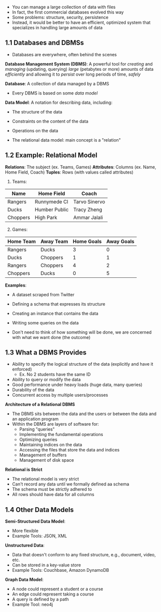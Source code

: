 - You can manage a large collection of data with files
- In fact, the first commercial databases evolved this way
- Some problems: structure, security, persistence
- Instead, it would be better to have an efficient, optimized system that specializes in handling large amounts of data

## 1.1 Databases and DBMSs
- Databases are everywhere, often behind the scenes

**Database Management System (DBMS)**: A powerful tool for *creating* and *managing* (updating, querying) *large* (petabytes or more) amounts of data *efficiently* and allowing it to *persist* over long periods of time, *safely*

**Database**: A collection of data managed by a DBMS

- Every DBMS is based on some *data model*

**Data Model**: A notation for describing data, including:
- The structure of the data
- Constraints on the content of the data
- Operations on the data

- The relational data model: main concept is a "relation"

## 1.2 Example: Relational Model

**Relations**: The subject (ex. Teams, Games)
**Attributes**: Columns (ex. Name, Home Field, Coach)
**Tuples**: Rows (with values called attributes)

1. Teams:

| Name | Home Field | Coach |
| ---- | ---- | ---- |
| Rangers | Runnymede Cl | Tarvo Sinervo |
| Ducks | Humber Public | Tracy Zheng |
| Choppers | High Park | Ammar Jalali |

2. Games:

| Home Team | Away Team | Home Goals | Away Goals |
| ---- | ---- | ---- | ---- |
| Rangers | Ducks | 3 | 0 |
| Ducks | Choppers | 1 | 1 |
| Rangers | Choppers | 4 | 2 |
| Choppers | Ducks | 0 | 5 |

**Examples**:
- A dataset scraped from Twitter
- Defining a schema that expresses its structure
- Creating an instance that contains the data
- Writing some queries on the data

- Don't need to think of how something will be done, we are concerned with what we want done (the outcome)

## 1.3 **What a DBMS Provides**
- Ability to specify the logical structure of the data (explicitly and have it enforced)
	- Ex. No 2 students have the same ID 
- Ability to query or modify the data
- Good performance under heavy loads (huge data, many queries)
- Durability of the data
- Concurrent access by multiple users/processes

**Architecture of a Relational DBMS**
- The DBMS sits between the data and the users or between the data and an application program
- Within the DBMS are layers of software for:
	- Parsing "queries"
	- Implementing the fundamental operations
	- Optimizing queries
	- Maintaining indices on the data
	- Accessing the files that store the data and indices
	- Management of buffers
	- Management of disk space

**Relational is Strict**
- The relational model is very strict
- Can't record any data until we formally defined aa schema
- The schema must be strictly adhered to
- All rows should have data for all columns

## 1.4 Other Data Models
**Semi-Structured Data Model**:
- More flexible
- Example Tools: JSON, XML

**Unstructured Data**:
- Data that doesn't conform to any fixed structure, e.g., document, video, etc.
- Can be stored in a key-value store
- Example Tools: Couchbase, Amazon DynamoDB

**Graph Data Model**:
- A node could represent a student or a course
- An edge could represent taking a course
- A query is defined by a path
- Example Tool: neo4j